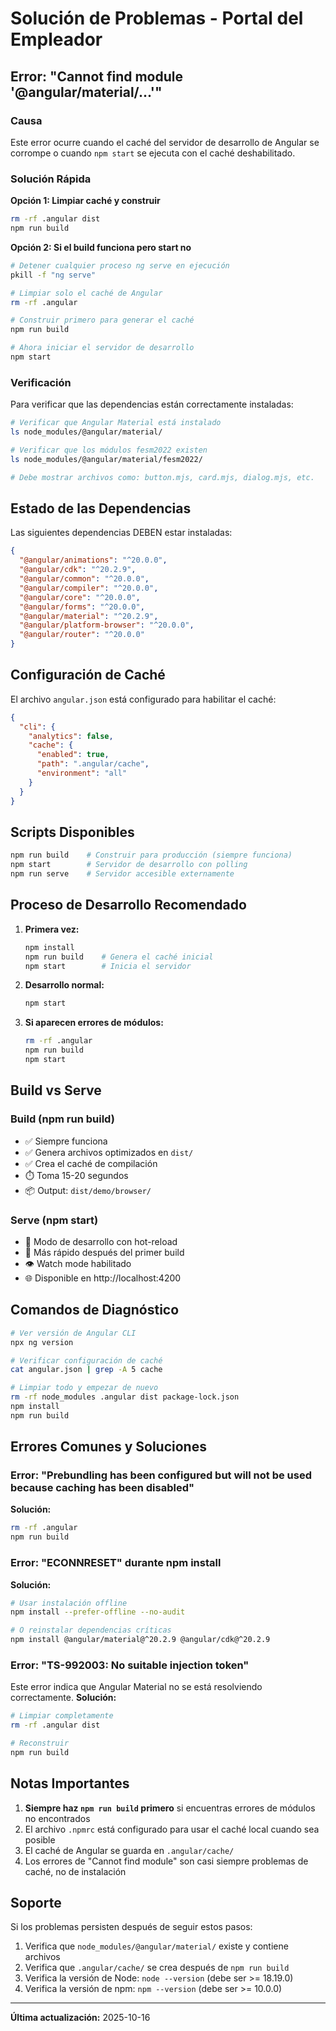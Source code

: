# Solución de Problemas - Portal del Empleador

## Error: "Cannot find module '@angular/material/...'"

### Causa
Este error ocurre cuando el caché del servidor de desarrollo de Angular se corrompe o cuando `npm start` se ejecuta con el caché deshabilitado.

### Solución Rápida

**Opción 1: Limpiar caché y construir**
```bash
rm -rf .angular dist
npm run build
```

**Opción 2: Si el build funciona pero start no**
```bash
# Detener cualquier proceso ng serve en ejecución
pkill -f "ng serve"

# Limpiar solo el caché de Angular
rm -rf .angular

# Construir primero para generar el caché
npm run build

# Ahora iniciar el servidor de desarrollo
npm start
```

### Verificación

Para verificar que las dependencias están correctamente instaladas:

```bash
# Verificar que Angular Material está instalado
ls node_modules/@angular/material/

# Verificar que los módulos fesm2022 existen
ls node_modules/@angular/material/fesm2022/

# Debe mostrar archivos como: button.mjs, card.mjs, dialog.mjs, etc.
```

## Estado de las Dependencias

Las siguientes dependencias DEBEN estar instaladas:

```json
{
  "@angular/animations": "^20.0.0",
  "@angular/cdk": "^20.2.9",
  "@angular/common": "^20.0.0",
  "@angular/compiler": "^20.0.0",
  "@angular/core": "^20.0.0",
  "@angular/forms": "^20.0.0",
  "@angular/material": "^20.2.9",
  "@angular/platform-browser": "^20.0.0",
  "@angular/router": "^20.0.0"
}
```

## Configuración de Caché

El archivo `angular.json` está configurado para habilitar el caché:

```json
{
  "cli": {
    "analytics": false,
    "cache": {
      "enabled": true,
      "path": ".angular/cache",
      "environment": "all"
    }
  }
}
```

## Scripts Disponibles

```bash
npm run build    # Construir para producción (siempre funciona)
npm start        # Servidor de desarrollo con polling
npm run serve    # Servidor accesible externamente
```

## Proceso de Desarrollo Recomendado

1. **Primera vez:**
   ```bash
   npm install
   npm run build    # Genera el caché inicial
   npm start        # Inicia el servidor
   ```

2. **Desarrollo normal:**
   ```bash
   npm start
   ```

3. **Si aparecen errores de módulos:**
   ```bash
   rm -rf .angular
   npm run build
   npm start
   ```

## Build vs Serve

### Build (npm run build)
- ✅ Siempre funciona
- ✅ Genera archivos optimizados en `dist/`
- ✅ Crea el caché de compilación
- ⏱️ Toma 15-20 segundos
- 📦 Output: `dist/demo/browser/`

### Serve (npm start)
- 🔄 Modo de desarrollo con hot-reload
- 🚀 Más rápido después del primer build
- 👁️ Watch mode habilitado
- 🌐 Disponible en http://localhost:4200

## Comandos de Diagnóstico

```bash
# Ver versión de Angular CLI
npx ng version

# Verificar configuración de caché
cat angular.json | grep -A 5 cache

# Limpiar todo y empezar de nuevo
rm -rf node_modules .angular dist package-lock.json
npm install
npm run build
```

## Errores Comunes y Soluciones

### Error: "Prebundling has been configured but will not be used because caching has been disabled"

**Solución:**
```bash
rm -rf .angular
npm run build
```

### Error: "ECONNRESET" durante npm install

**Solución:**
```bash
# Usar instalación offline
npm install --prefer-offline --no-audit

# O reinstalar dependencias críticas
npm install @angular/material@^20.2.9 @angular/cdk@^20.2.9
```

### Error: "TS-992003: No suitable injection token"

Este error indica que Angular Material no se está resolviendo correctamente. **Solución:**

```bash
# Limpiar completamente
rm -rf .angular dist

# Reconstruir
npm run build
```

## Notas Importantes

1. **Siempre haz `npm run build` primero** si encuentras errores de módulos no encontrados
2. El archivo `.npmrc` está configurado para usar el caché local cuando sea posible
3. El caché de Angular se guarda en `.angular/cache/`
4. Los errores de "Cannot find module" son casi siempre problemas de caché, no de instalación

## Soporte

Si los problemas persisten después de seguir estos pasos:

1. Verifica que `node_modules/@angular/material/` existe y contiene archivos
2. Verifica que `.angular/cache/` se crea después de `npm run build`
3. Verifica la versión de Node: `node --version` (debe ser >= 18.19.0)
4. Verifica la versión de npm: `npm --version` (debe ser >= 10.0.0)

---

**Última actualización:** 2025-10-16
